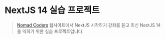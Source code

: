 # NextJS 14 실습 프로젝트
> [Nomad Coders](https://nomadcoders.co/nextjs-for-beginners) 웹사이트에서 NextJS 시작하기 강좌를 듣고 최신 NextJS 14를 익히기 위한 실습 프로젝트입니다.